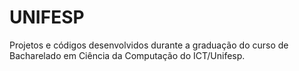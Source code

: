 # UNIFESP

Projetos e códigos desenvolvidos durante a graduação do curso de Bacharelado em Ciência da Computação do ICT/Unifesp.